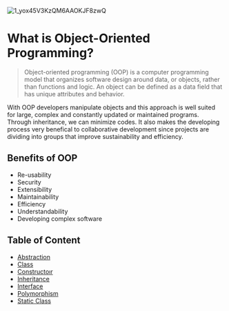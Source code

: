 ![1_yox45V3KzQM6AAOKJF8zwQ](https://user-images.githubusercontent.com/77506856/166809072-efc179d8-4e1b-4b08-8991-81337f043e34.jpeg)

# What is Object-Oriented Programming?

> Object-oriented programming (OOP) is a computer programming model that organizes software design around data, or objects, rather than functions and logic. An object can be defined as a data field that has unique attributes and behavior.

With OOP developers manipulate objects and this approach is well suited for large, complex and constantly updated or maintained programs. Through inheritance, we can minimize codes. It also makes the developing process very benefical to collaborative development since projects are dividing into groups that improve sustainability and efficiency.

## Benefits of OOP
- Re-usability
- Security
- Extensibility
- Maintainability
- Efficiency
- Understandability
- Developing complex software

## Table of Content

- [Abstraction](https://github.com/ebakircie/OOP/tree/master/Abstraction/Abstraction)
- [Class](https://github.com/ebakircie/OOP/tree/master/Class)
- [Constructoır](https://github.com/ebakircie/OOP/tree/master/Constructor)
- [Inheritance](https://github.com/ebakircie/OOP/tree/master/Inheritance)
- [Interface](https://github.com/ebakircie/OOP/tree/master/Interface)
- [Polymorphism](https://github.com/ebakircie/OOP/tree/master/Polymorphism)
- [Static Class](https://github.com/ebakircie/OOP/tree/master/Static_Class)
